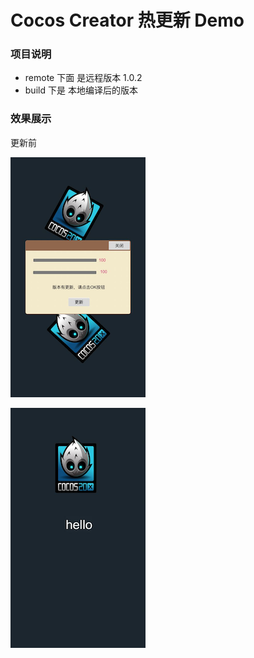 # Cocos Creator 热更新 Demo
### 项目说明

- remote 下面 是远程版本 1.0.2
- build 下是 本地编译后的版本

### 效果展示

更新前

![image-20191105161845855](README/image-20191105161845855.png)

![image-20191105161858500](README/image-20191105161858500.png)